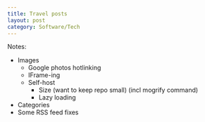 ```yaml
---
title: Travel posts
layout: post
category: Software/Tech
---
```


Notes:
* Images
    * Google photos hotlinking
    * IFrame-ing
    * Self-host
      * Size (want to keep repo small) (incl mogrify command)
      * Lazy loading
* Categories
* Some RSS feed fixes
